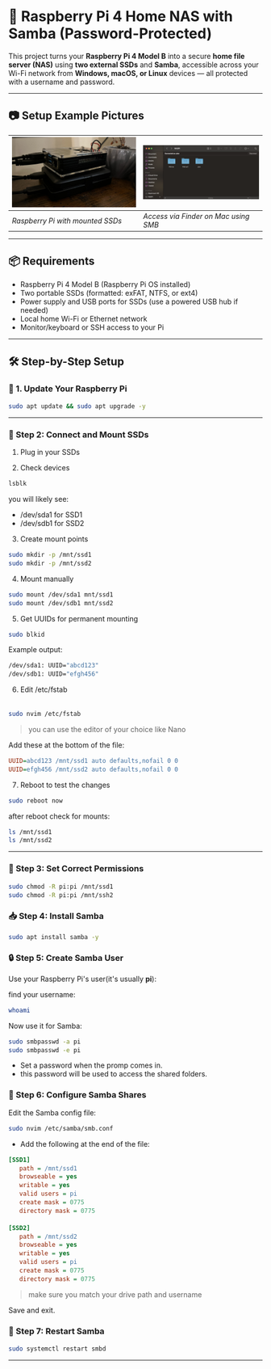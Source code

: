 # 🍓 Raspberry Pi 4 Home NAS with Samba (Password-Protected)

This project turns your **Raspberry Pi 4 Model B** into a secure **home file server (NAS)** using **two external SSDs** and **Samba**, accessible across your Wi-Fi network from **Windows, macOS, or Linux** devices — all protected with a username and password.

---

## 📷 Setup Example Pictures

| ![Hardware Setup](images/setup-hardware.jpeg) | ![Access on macOS](images/mac-smb-access.png) |
|---------------------------------------------|-----------------------------------------------|
| *Raspberry Pi with mounted SSDs*            | *Access via Finder on Mac using SMB*          |

---

## 📦 Requirements

- Raspberry Pi 4 Model B (Raspberry Pi OS installed)
- Two portable SSDs (formatted: exFAT, NTFS, or ext4)
- Power supply and USB ports for SSDs (use a powered USB hub if needed)
- Local home Wi-Fi or Ethernet network
- Monitor/keyboard or SSH access to your Pi

---

## 🛠️ Step-by-Step Setup

### 🔄 1. Update Your Raspberry Pi

```bash
sudo apt update && sudo apt upgrade -y
```
---

### 💽 Step 2: Connect and Mount SSDs

1. Plug in your SSDs

2. Check devices

```bash
lsblk
```
you will likely see:

* /dev/sda1 for SSD1
* /dev/sdb1 for SSD2

3. Create mount points

```bash
sudo mkdir -p /mnt/ssd1
sudo mkdir -p /mnt/ssd2
```

4. Mount manually 

```bash
sudo mount /dev/sda1 mnt/ssd1
sudo mount /dev/sdb1 mnt/ssd2
```

5. Get UUIDs for permanent mounting

```bash
sudo blkid
```

Example output:
```bash
/dev/sda1: UUID="abcd123"
/dev/sdb1: UUID="efgh456"
```

6. Edit /etc/fstab
```bash

sudo nvim /etc/fstab
```
> you can use the editor of your choice like Nano

Add these at the bottom of the file:

```ini
UUID=abcd123 /mnt/ssd1 auto defaults,nofail 0 0
UUID=efgh456 /mnt/ssd2 auto defaults,nofail 0 0
```

7. Reboot to test the changes

```bash
sudo reboot now
```

after reboot check for mounts:

```bash
ls /mnt/ssd1
ls /mnt/ssd2
```

---

### 🔐 Step 3: Set Correct Permissions

```bash
sudo chmod -R pi:pi /mnt/ssd1
sudo chmod -R pi:pi /mnt/ssh2
```

### 📥 Step 4: Install Samba

```bash
sudo apt install samba -y
```

### 🔒 Step 5: Create Samba User

Use your Raspberry Pi's user(it's usually **pi**):

find your username:
```bash
whoami
```

Now use it for Samba:
```bash
sudo smbpasswd -a pi
sudo smbpasswd -e pi
```

* Set a password when the promp comes in.
* this password will be used to access the shared folders.

### 🧩 Step 6: Configure Samba Shares

Edit the Samba config file:

```bash
sudo nvim /etc/samba/smb.conf
```

* Add the following at the end of the file:

```ini
[SSD1]
   path = /mnt/ssd1
   browseable = yes
   writable = yes
   valid users = pi
   create mask = 0775
   directory mask = 0775

[SSD2]
   path = /mnt/ssd2
   browseable = yes
   writable = yes
   valid users = pi
   create mask = 0775
   directory mask = 0775
```
> make sure you match your drive path and username 

Save and exit.

### 🔁 Step 7: Restart Samba

```bash
sudo systemctl restart smbd
```

---